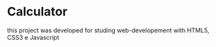 # Calculator

<p>this project was developed for studing web-developement with HTML5, CSS3 e Javascript</p>
